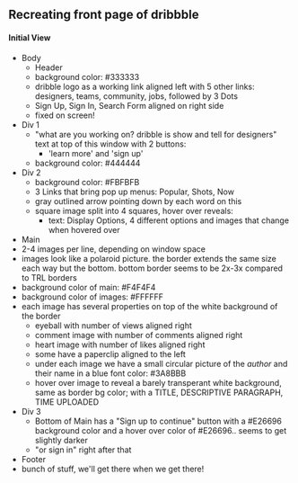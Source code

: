 ## Recreating front page of dribbble
#### Initial View

* Body
  * Header
   * background color: #333333
   * dribble logo as a working link aligned left with 5 other links: designers, teams, community, jobs, followed by 3 Dots
   * Sign Up, Sign In, Search Form aligned on right side
   * fixed on screen!
 * Div 1
   * "what are you working on? dribble is show and tell for designers" text at top of this window with 2 buttons:
     * 'learn more' and 'sign up'
   * background color: #444444
 * Div 2
   * background color: #FBFBFB
   * 3 Links that bring pop up menus: Popular, Shots, Now
   * gray outlined arrow pointing down by each word on this
   * square image split into 4 squares, hover over reveals:
     * text: Display Options, 4 different options and images that change when hovered over
  * Main
   * 2-4 images per line, depending on window space
   * images look like a polaroid picture. the border extends the same size each way but the bottom. bottom border seems to be 2x-3x compared to TRL borders
   * background color of main: #F4F4F4
   * background color of images: #FFFFFF
   * each image has several properties on top of the white background of the border
     * eyeball with number of views aligned right
     * comment image with number of comments aligned right
     * heart image with number of likes aligned right
     * some have a paperclip aligned to the left
     * under each image we have a small circular picture of the _author_ and their name in a blue font color: #3A8BBB
     * hover over image to reveal a barely transperant white background, same as border bg color; with a TITLE, DESCRIPTIVE PARAGRAPH, TIME UPLOADED
   * Div 3
     * Bottom of Main has a "Sign up to continue" button with a #E26696 background color and a hover over color of #E26696.. seems to get slightly darker
     * "or sign in" right after that
* Footer
 * bunch of stuff, we'll get there when we get there!
